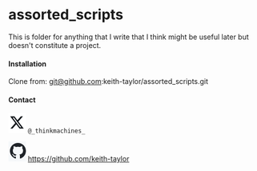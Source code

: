 # assorted_scripts

This is folder for anything that I write that I think might be useful later but doesn't constitute a project.

#### Installation

Clone from: git@github.com:keith-taylor/assorted_scripts.git

#### Contact

![twitter](img/twitter.png) `@_thinkmachines_`

![github](img/github.png) https://github.com/keith-taylor 
